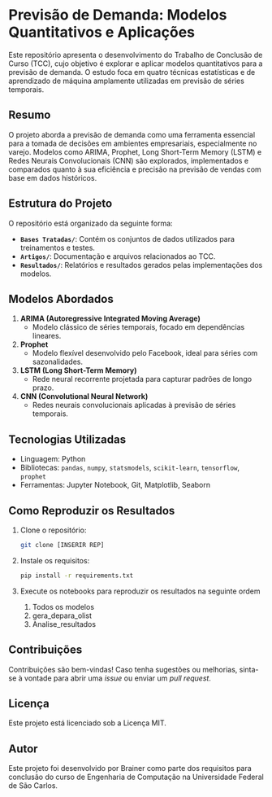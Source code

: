 # Previsão de Demanda: Modelos Quantitativos e Aplicações

Este repositório apresenta o desenvolvimento do Trabalho de Conclusão de Curso (TCC), cujo objetivo é explorar e aplicar modelos quantitativos para a previsão de demanda. O estudo foca em quatro técnicas estatísticas e de aprendizado de máquina amplamente utilizadas em previsão de séries temporais.

## Resumo
O projeto aborda a previsão de demanda como uma ferramenta essencial para a tomada de decisões em ambientes empresariais, especialmente no varejo. Modelos como ARIMA, Prophet, Long Short-Term Memory (LSTM) e Redes Neurais Convolucionais (CNN) são explorados, implementados e comparados quanto à sua eficiência e precisão na previsão de vendas com base em dados históricos.

## Estrutura do Projeto

O repositório está organizado da seguinte forma:

- **`Bases Tratadas/`**: Contém os conjuntos de dados utilizados para treinamentos e testes.
- **`Artigos/`**: Documentação e arquivos relacionados ao TCC.
- **`Resultados/`**: Relatórios e resultados gerados pelas implementações dos modelos.

## Modelos Abordados

1. **ARIMA (Autoregressive Integrated Moving Average)**
   - Modelo clássico de séries temporais, focado em dependências lineares.
3. **Prophet**
   - Modelo flexível desenvolvido pelo Facebook, ideal para séries com sazonalidades.
4. **LSTM (Long Short-Term Memory)**
   - Rede neural recorrente projetada para capturar padrões de longo prazo.
5. **CNN (Convolutional Neural Network)**
   - Redes neurais convolucionais aplicadas à previsão de séries temporais.

## Tecnologias Utilizadas

- Linguagem: Python
- Bibliotecas: `pandas`, `numpy`, `statsmodels`, `scikit-learn`, `tensorflow`, `prophet`
- Ferramentas: Jupyter Notebook, Git, Matplotlib, Seaborn

## Como Reproduzir os Resultados

1. Clone o repositório:
   ```bash
   git clone [INSERIR REP]
   ```
2. Instale os requisitos:
   ```bash
   pip install -r requirements.txt
   ```
3. Execute os notebooks para reproduzir os resultados na seguinte ordem

    1. Todos os modelos
    2. gera_depara_olist
    3. Analise_resultados

## Contribuições

Contribuições são bem-vindas! Caso tenha sugestões ou melhorias, sinta-se à vontade para abrir uma _issue_ ou enviar um _pull request_.

## Licença

Este projeto está licenciado sob a Licença MIT.

## Autor

Este projeto foi desenvolvido por Brainer como parte dos requisitos para conclusão do curso de Engenharia de Computação na Universidade Federal de São Carlos.
